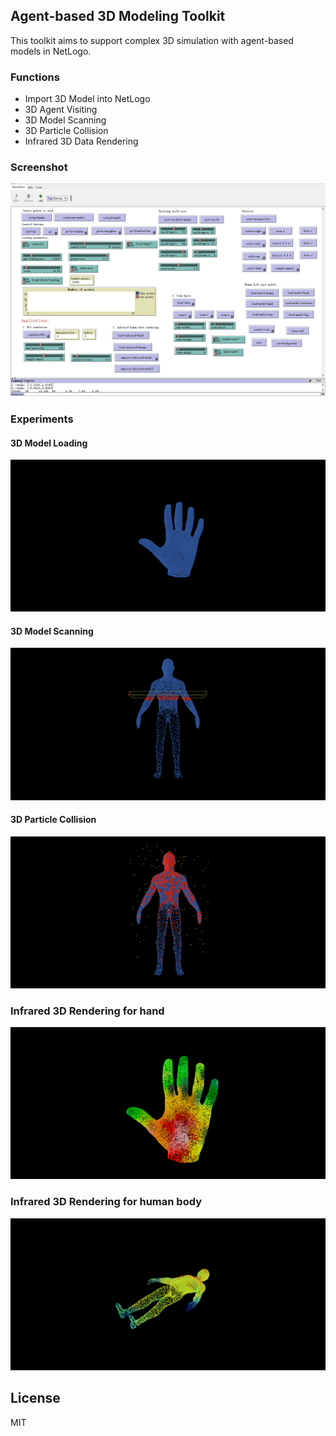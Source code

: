 ##  Agent-based 3D Modeling Toolkit

This toolkit aims to support complex 3D simulation with agent-based models in NetLogo. 

### Functions 

- Import 3D Model into NetLogo
- 3D Agent Visiting
- 3D Model Scanning
- 3D Particle Collision
- Infrared 3D Data Rendering


### Screenshot

![NetLogo Interface](images/ab3dmt-5.png)
### Experiments

#### 3D Model Loading

[![3D Model Loading](images/AB3DMT-5-view.png)](https://www.youtube.com/watch?v=uVfi-EXwxXE)

#### 3D Model Scanning

[![3D Model Scanning](images/AB3DMT-5-view1.png)](https://www.youtube.com/watch?v=826UUHjcaNw)

#### 3D Particle Collision

[![3D Particle Collision](images/AB3DMT-5-view2.png)](https://www.youtube.com/watch?v=OF0JBFBJ0kw)

### Infrared 3D Rendering for hand

[![Infrared 3D Rendering for hand](images/AB3DMT-5-view3.png)](https://www.youtube.com/watch?v=JL55gIwZKkw)

### Infrared 3D Rendering for human body

[![Infrared 3D Rendering for human body](images/AB3DMT-5-view4.png)](https://www.youtube.com/watch?v=BPYYkKdPXg8)

## License

MIT


